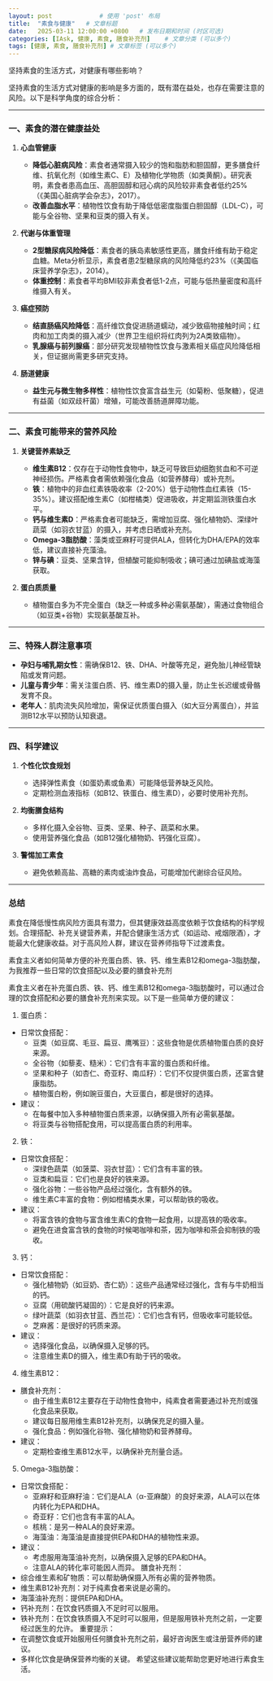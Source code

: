 ```yaml
---
layout: post             # 使用 'post' 布局
title:  "素食与健康"   # 文章标题
date:   2025-03-11 12:00:00 +0800   # 发布日期和时间 (时区可选)
categories: [IAsk, 健康, 素食, 膳食补充剂]    # 文章分类 (可以多个)
tags: [健康, 素食, 膳食补充剂] # 文章标签 (可以多个)
---
```



坚持素食的生活方式，对健康有哪些影响？


坚持素食的生活方式对健康的影响是多方面的，既有潜在益处，也存在需要注意的风险。以下是科学角度的综合分析：

---

### **一、素食的潜在健康益处**
1. **心血管健康**  
   - **降低心脏病风险**：素食者通常摄入较少的饱和脂肪和胆固醇，更多膳食纤维、抗氧化剂（如维生素C、E）及植物化学物质（如类黄酮）。研究表明，素食者患高血压、高胆固醇和冠心病的风险较非素食者低约25%（《美国心脏病学会杂志》，2017）。  
   - **改善血脂水平**：植物性饮食有助于降低低密度脂蛋白胆固醇（LDL-C），可能与全谷物、坚果和豆类的摄入有关。

2. **代谢与体重管理**  
   - **2型糖尿病风险降低**：素食者的胰岛素敏感性更高，膳食纤维有助于稳定血糖。Meta分析显示，素食者患2型糖尿病的风险降低约23%（《美国临床营养学杂志》，2014）。  
   - **体重控制**：素食者平均BMI较非素食者低1-2点，可能与低热量密度和高纤维摄入有关。

3. **癌症预防**  
   - **结直肠癌风险降低**：高纤维饮食促进肠道蠕动，减少致癌物接触时间；红肉和加工肉类的摄入减少（世界卫生组织将红肉列为2A类致癌物）。  
   - **乳腺癌与前列腺癌**：部分研究发现植物性饮食与激素相关癌症风险降低相关，但证据尚需更多研究支持。

4. **肠道健康**  
   - **益生元与微生物多样性**：植物性饮食富含益生元（如菊粉、低聚糖），促进有益菌（如双歧杆菌）增殖，可能改善肠道屏障功能。

---

### **二、素食可能带来的营养风险**
1. **关键营养素缺乏**  
   - **维生素B12**：仅存在于动物性食物中，缺乏可导致巨幼细胞贫血和不可逆神经损伤。严格素食者需依赖强化食品（如营养酵母）或补充剂。  
   - **铁**：植物中的非血红素铁吸收率（2-20%）低于动物性血红素铁（15-35%）。建议搭配维生素C（如柑橘类）促进吸收，并定期监测铁蛋白水平。  
   - **钙与维生素D**：严格素食者可能缺乏，需增加豆腐、强化植物奶、深绿叶蔬菜（如羽衣甘蓝）的摄入，并考虑日晒或补充剂。  
   - **Omega-3脂肪酸**：藻类或亚麻籽可提供ALA，但转化为DHA/EPA的效率低，建议直接补充藻油。  
   - **锌与碘**：豆类、坚果含锌，但植酸可能抑制吸收；碘可通过加碘盐或海藻获取。

2. **蛋白质质量**  
   - 植物蛋白多为不完全蛋白（缺乏一种或多种必需氨基酸），需通过食物组合（如豆类+谷物）实现氨基酸互补。

---

### **三、特殊人群注意事项**
- **孕妇与哺乳期女性**：需确保B12、铁、DHA、叶酸等充足，避免胎儿神经管缺陷或发育问题。  
- **儿童与青少年**：需关注蛋白质、钙、维生素D的摄入量，防止生长迟缓或骨骼发育不良。  
- **老年人**：肌肉流失风险增加，需保证优质蛋白摄入（如大豆分离蛋白），并监测B12水平以预防认知衰退。

---

### **四、科学建议**
1. **个性化饮食规划**  
   - 选择弹性素食（如蛋奶素或鱼素）可能降低营养缺乏风险。  
   - 定期检测血液指标（如B12、铁蛋白、维生素D），必要时使用补充剂。

2. **均衡膳食结构**  
   - 多样化摄入全谷物、豆类、坚果、种子、蔬菜和水果。  
   - 使用营养强化食品（如B12强化植物奶、钙强化豆腐）。

3. **警惕加工素食**  
   - 避免依赖高盐、高糖的素肉或油炸食品，可能增加代谢综合征风险。

---

### **总结**
素食在降低慢性病风险方面具有潜力，但其健康效益高度依赖于饮食结构的科学规划。合理搭配、补充关键营养素，并配合健康生活方式（如运动、戒烟限酒），才能最大化健康收益。对于高风险人群，建议在营养师指导下过渡素食。






素食主义者如何简单方便的补充蛋白质、铁、钙、维生素B12和omega-3脂肪酸，为我推荐一些日常的饮食搭配以及必要的膳食补充剂



素食主义者在补充蛋白质、铁、钙、维生素B12和omega-3脂肪酸时，可以通过合理的饮食搭配和必要的膳食补充剂来实现。以下是一些简单方便的建议：
1. 蛋白质：
 * 日常饮食搭配：
   * 豆类（如豆腐、毛豆、扁豆、鹰嘴豆）：这些食物是优质植物蛋白质的良好来源。
   * 全谷物（如藜麦、糙米）：它们含有丰富的蛋白质和纤维。
   * 坚果和种子（如杏仁、奇亚籽、南瓜籽）：它们不仅提供蛋白质，还富含健康脂肪。
   * 植物蛋白粉，例如豌豆蛋白，大豆蛋白，都是很好的选择。
 * 建议：
   * 在每餐中加入多种植物蛋白质来源，以确保摄入所有必需氨基酸。
   * 将豆类与谷物搭配食用，可以提高蛋白质的利用率。
2. 铁：
 * 日常饮食搭配：
   * 深绿色蔬菜（如菠菜、羽衣甘蓝）：它们含有丰富的铁。
   * 豆类和扁豆：它们也是良好的铁来源。
   * 强化谷物：一些谷物产品经过强化，含有额外的铁。
   * 维生素C丰富的食物：例如柑橘类水果，可以帮助铁的吸收。
 * 建议：
   * 将富含铁的食物与富含维生素C的食物一起食用，以提高铁的吸收率。
   * 避免在进食富含铁的食物的时候喝咖啡和茶，因为咖啡和茶会抑制铁的吸收。
3. 钙：
 * 日常饮食搭配：
   * 强化植物奶（如豆奶、杏仁奶）：这些产品通常经过强化，含有与牛奶相当的钙。
   * 豆腐（用硫酸钙凝固的）：它是良好的钙来源。
   * 绿叶蔬菜（如羽衣甘蓝、西兰花）：它们也含有钙，但吸收率可能较低。
   * 芝麻酱：是很好的钙质来源。
 * 建议：
   * 选择强化食品，以确保摄入足够的钙。
   * 注意维生素D的摄入，维生素D有助于钙的吸收。
4. 维生素B12：
 * 膳食补充剂：
   * 由于维生素B12主要存在于动物性食物中，纯素食者需要通过补充剂或强化食品来获取。
   * 建议每日服用维生素B12补充剂，以确保充足的摄入量。
   * 强化食品：例如强化谷物、强化植物奶和营养酵母。
 * 建议：
   * 定期检查维生素B12水平，以确保补充剂量合适。
5. Omega-3脂肪酸：
 * 日常饮食搭配：
   * 亚麻籽和亚麻籽油：它们是ALA（α-亚麻酸）的良好来源，ALA可以在体内转化为EPA和DHA。
   * 奇亚籽：它们也含有丰富的ALA。
   * 核桃：是另一种ALA的良好来源。
   * 海藻油：海藻油是直接提供EPA和DHA的植物性来源。
 * 建议：
   * 考虑服用海藻油补充剂，以确保摄入足够的EPA和DHA。
   * 注意ALA的转化率可能因人而异。
膳食补充剂：
 * 综合维生素和矿物质：可以帮助确保摄入所有必需的营养物质。
 * 维生素B12补充剂：对于纯素食者来说是必需的。
 * 海藻油补充剂：提供EPA和DHA。
 * 钙补充剂：在饮食钙质摄入不足时可以服用。
 * 铁补充剂：在饮食铁质摄入不足时可以服用，但是服用铁补充剂之前，一定要经过医生的允许。
重要提示：
 * 在调整饮食或开始服用任何膳食补充剂之前，最好咨询医生或注册营养师的建议。
 * 多样化饮食是确保营养均衡的关键。
希望这些建议能帮助您更好地进行素食生活。